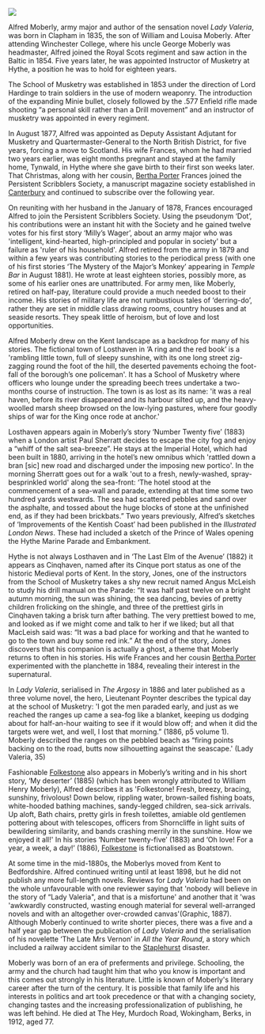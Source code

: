 <a href="https://juncture-digital.org"><img src="https://juncture-digital.org/images/ve-button.png"></a>
<param ve-config title="Alfred Moberly (1835-1912)" author="Michelle Crowther" layout="vtl" banner="https://stor.artstor.org/stor/b91a767a-109e-4a7d-b7c6-980d0f8601a5">

<param ve-entity eid="Q967166" aliases="Hythe">

Alfred Moberly, army major and author of the sensation novel _Lady Valeria_, was born in Clapham in 1835, the son of William and Louisa Moberly. After attending Winchester College, where his uncle George Moberly was headmaster, Alfred joined the Royal Scots regiment and saw action in the Baltic in 1854. Five years later, he was appointed Instructor of Musketry at Hythe, a position he was to hold for eighteen years. 
<param ve-image url="https://stor.artstor.org/stor/921dbaac-faac-4fcc-bb1f-4da1329f58cf" label="Hythe School of Musketry" attribution="Invicta Album of Hythe">

The School of Musketry was established in 1853 under the direction of Lord Hardinge to train soldiers in the use of modern weaponry. The introduction of the expanding Minie bullet, closely followed by the .577 Enfield rifle made shooting “a personal skill rather than a Drill movement”  and an instructor of musketry was appointed in every regiment.  
<param ve-image url="https://stor.artstor.org/stor/e5bf3708-a7df-4171-b334-232da73dd4d8" label="A soldier at the Hythe School of Musketry">

In August 1877, Alfred was appointed as Deputy Assistant Adjutant for Musketry and Quartermaster-General to the North British District, for five years, forcing a move to Scotland.   His wife Frances, whom he had married two years earlier, was eight months pregnant and stayed at the family home, Tynwald, in Hythe where she gave birth to their first son weeks later. That Christmas, along with her cousin, [Bertha Porter](/20c/20c-porter-biography) Frances joined the Persistent Scribblers Society, a manuscript magazine society established in [Canterbury](/19c/19c-canterbury) and continued to subscribe over the following year. 
<param ve-image url="https://stor.artstor.org/stor/9cc98358-7b97-4eb1-af58-e7b043ad576f" label="Moyle Tower, Home of Bertha Porter" attribution="W. Bushell, Hythe Reporter Series c. 1900">

On reuniting with her husband in the January of 1878, Frances encouraged Alfred to join the Persistent Scribblers Society. Using the pseudonym ‘Dot’, his contributions were an instant hit with the Society and he gained twelve votes for his first story ‘Milly’s Wager’, about an army major who was 'intelligent, kind-hearted, high-principled and popular in society' but a failure as 'ruler of his household'.  Alfred retired from the army in 1879 and within a few years was contributing stories to the periodical press (with one of his first stories ‘The Mystery of the Major’s Monkey’ appearing in _Temple Bar_ in August 1881). He wrote at least eighteen stories, possibly more, as some of his earlier ones are unattributed. For army men, like Moberly, retired on half-pay, literature could provide a much needed boost to their income. His stories of military life are not rumbustious tales of ‘derring-do’, rather they are set in middle class drawing rooms, country houses and at seaside resorts. They speak little of heroism, but of love and lost opportunities.
<param ve-image url="https://stor.artstor.org/stor/071a49ae-7ac8-4b59-94ba-d7fdce39f57c" label="First Scots Regiment at Shorncliffe Barracks" attribution="By kind permission of Michelle Crowther">

Alfred Moberly drew on the Kent landscape as a backdrop for many of his stories. The fictional town of Losthaven in ‘A ring and the red book’ is a 'rambling little town, full of sleepy sunshine, with its one long street zig-zagging round the foot of the hill, the deserted pavements echoing the foot-fall of the borough’s one policeman'. It has a School of Musketry where officers who lounge under the spreading beech trees undertake a two-months course of instruction. The town is as lost as its name:  'it was a real haven, before its river disappeared and its harbour silted up, and the heavy-woolled marsh sheep browsed on the low-lying pastures, where four goodly ships of war for the King once rode at anchor.' 
<param ve-image url="https://stor.artstor.org/stor/d6897df0-0229-4d56-82a1-1d81d560b62f" label="Hythe School of Musketry" attribution="J. Davis Publisher. Printed at the Works, Hamburg">

Losthaven appears again in Moberly’s story ‘Number Twenty five’ (1883) when a London artist Paul Sherratt decides to escape the city fog and enjoy a “whiff of the salt sea-breeze”. He stays at the Imperial Hotel, which had been built in 1880, arriving in the hotel’s new omnibus which 'rattled down a bran [sic] new road and discharged under the imposing new portico'.  In the morning Sherratt goes out for a walk 'out to a fresh, newly-washed, spray-besprinkled world' along the sea-front: ‘The hotel stood at the commencement of a sea-wall and parade, extending at that time some two hundred yards westwards. The sea had scattered pebbles and sand over the asphalte, and tossed about the huge blocks of stone at the unfinished end, as if they had been brickbats.” Two years previously, Alfred’s sketches of ‘Improvements of the Kentish Coast’ had been published in the _Illustrated London News_.  These had included a sketch of the Prince of Wales opening the Hythe Marine Parade and Embankment. 
<param ve-image url="https://stor.artstor.org/stor/c3e9376d-8304-4e49-aa7c-bb58336d4ed2" label="The Prince of Wales opening the Hythe Marine Parade" attribution="Alfred Moberly, Illustrated London News">

Hythe is not always Losthaven and in ‘The Last Elm of the Avenue’ (1882) it appears as Cinqhaven, named after its Cinque port status as one of the historic Medieval ports of Kent. In the story, Jones, one of the instructors from the School of Musketry takes a shy new recruit named Angus McLeish to study his drill manual on the Parade: “It was half past twelve on a bright autumn morning, the sun was shining, the sea dancing, bevies of pretty children frolicking on the shingle, and three of the prettiest girls in Cinqhaven taking a brisk turn after bathing. The very prettiest bowed to me, and looked as if we might come and talk to her if we liked; but all that MacLeish said was: “It was a bad place for working and that he wanted to go to the town and buy some red ink.” At the end of the story, Jones discovers that his companion is actually a ghost, a theme that Moberly returns to often in his stories. His wife Frances and her cousin [Bertha Porter](/20c/20c-porter-biography) experimented with the planchette in 1884, revealing their interest in the supernatural. 
<param ve-image url="https://stor.artstor.org/stor/44468ea4-cc7a-44c7-8390-ebf9f8ec8db8" label="Moyle Tower, home of Bertha Porter, Hythe Parade">

 In  _Lady Valeria_, serialised in _The Argosy_ in 1886 and later published as a three volume novel, the hero, Lieutenant Poynter describes the typical day at the school of Musketry: 'I got the men paraded early, and just as we reached the ranges up came a sea-fog like a blanket, keeping us dodging about for half-an-hour waiting to see if it would blow off; and when it did the targets were wet, and well, I lost that morning.”  (1886, p5 volume 1). Moberly described the ranges on the pebbled beach as “firing points backing on to the road, butts now silhouetting against the seascape.' (Lady Valeria, 35)
<param ve-image url="https://stor.artstor.org/stor/b7b53c09-5dd6-432f-accc-82b45ec98a5d" label="The Pet shot with Martello tower in the background" attribution="By kind permission of Michelle Crowther">

Fashionable [Folkestone](/19c/19c-folkestone) also appears in Moberly’s writing and in his short story, ‘My deserter’ (1885) (which has been wrongly attributed to William Henry Moberly), Alfred describes it as 'Folkestone! Fresh, breezy, bracing, sunshiny, frivolous! Down below, rippling water, brown-sailed fishing boats, white-hooded bathing machines, sandy-legged children, sea-sick arrivals. Up aloft, Bath chairs, pretty girls in fresh toilettes, amiable old gentlemen pottering about with telescopes, officers from Shorncliffe in light suits of bewildering similarity, and bands crashing merrily in the sunshine. How we enjoyed it all!' In his stories  ‘Number twenty-five’ (1883) and ‘Oh love! For a year, a week, a day!’ (1886), [Folkestone](/19c/19c-folkestone) is fictionalised as Boatstown.
<param ve-image url="https://upload.wikimedia.org/wikipedia/commons/b/b4/Lees_Promenade_and_Bandstand_Folkestone_England.jpg" label="Leas Promenade and Bandstand, Folkestone" attribution="Snapshots Of  The Past, via Wikimedia Commons" license="CC BY-SA 2.0">

At some time in the mid-1880s, the Moberlys moved from Kent to Bedfordshire. Alfred continued writing until at least 1898, but he did not publish any more full-length novels. Reviews for _Lady Valeria_ had been on the whole unfavourable with one reviewer saying that 'nobody will believe in the story of “Lady Valeria", and that is a misfortune' and another that it 'was 'awkwardly constructed, wasting enough material for several well-arranged novels and with an altogether over-crowded canvas'(Graphic, 1887). Although Moberly continued to write shorter pieces, there was a five and a half year gap between the publication of _Lady Valeria_ and the serialisation of his novelette ‘The Late Mrs Vernon’  in _All the Year Round_, a story which included a railway accident similar to the [Staplehurst](/dickens/dickens-staplehurst) disaster.  
<param ve-image url="https://upload.wikimedia.org/wikipedia/commons/b/b8/Staplehurst_rail_crash.jpg" label="Staplehurst rail crash" attribution="Illustrated London News, Public domain, via Wikimedia Commons">

Moberly was born of an era of preferments and privilege. Schooling, the army and the church had taught him that who you know is important and this comes out strongly in his literature. Little is known of Moberly's literary career after the turn of the century. It is possible that family life and his interests in politics and art took precedence or that with a changing society, changing tastes and the increasing professionalization of publishing, he was left behind. He died at The Hey, Murdoch Road, Wokingham, Berks, in 1912, aged 77. 
<param ve-image url="https://stor.artstor.org/stor/6cd4a52b-1198-4af9-8c18-10e6b83ea237" label="In the footsteps of Moberly" attribution="Martin Crowther">
